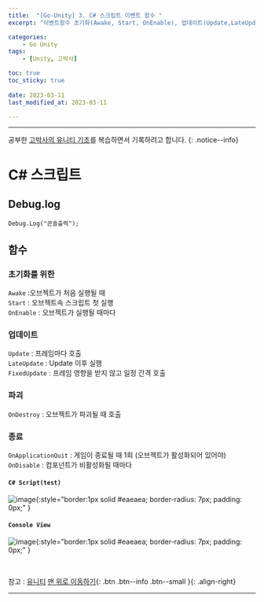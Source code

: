 ```yaml
---
title:  "[Go-Unity] 3. C# 스크립트 이벤트 함수 "
excerpt: "이벤트함수 초기화(Awake, Start, OnEnable), 업데이트(Update,LateUpdate, FixedUpdate), 파괴(OnDestroy), 종료(OnApplicationQuit, OnDisable)"

categories:
    - Go Unity
tags:
    - [Unity, 고박사]

toc: true
toc_sticky: true
 
date: 2023-03-11
last_modified_at: 2023-03-11

---
```

- - -

공부한 [고박사의 유니티 기초](https://www.inflearn.com/course/%EA%B3%A0%EB%B0%95%EC%82%AC-%EC%9C%A0%EB%8B%88%ED%8B%B0-%EA%B8%B0%EC%B4%88/dashboard)를 복습하면서 기록하려고 합니다. 
{: .notice--info}

# C# 스크립트

##  Debug.log
```
Debug.Log("콘솔출력");
```

## 함수
### 초기화를 위한 
`Awake` :오브젝트가 처음 실행될 때  
`Start` : 오브젝트속 스크립트 첫 실행  
`OnEnable` : 오브젝트가 실행될 때마다   

### 업데이트 
`Update` : 프레임마다 호출  
`LateUpdate` : Update 이후 실행  
`FixedUpdate` : 프레임 영향을 받지 않고 일정 간격 호출  

### 파괴
`OnDestroy` : 오브젝트가 파괴될 때 호출  

### 종료
`OnApplicationQuit` : 게임이 종료될 때 1회 (오브젝트가 활성화되어 있어야)  
`OnDisable` : 컴포넌트가 비활성화될 때마다  

####    `C# Script(test)`  
![image](https://user-images.githubusercontent.com/96651722/224503586-6517fe8c-69fd-42ff-97f0-135e931676bd.png){:style="border:1px solid #eaeaea; border-radius: 7px; padding: 0px;" }    

####    `Console View`  
![image](https://user-images.githubusercontent.com/96651722/224494144-e51b837d-ef9a-4092-a55a-4888f15c62e6.png){:style="border:1px solid #eaeaea; border-radius: 7px; padding: 0px;" }  

<br>

참고 : [유니티](https://docs.unity3d.com/kr/)
[맨 위로 이동하기](#){: .btn .btn--info .btn--small }{: .align-right}
<br>
- - -
